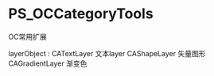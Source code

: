 # PS_OCCategoryTools
OC常用扩展

layerObject  : CATextLayer 文本layer  CAShapeLayer 矢量图形 CAGradientLayer 渐变色

